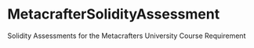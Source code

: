 # MetacrafterSolidityAssessment
Solidity Assessments for the Metacrafters University Course Requirement
